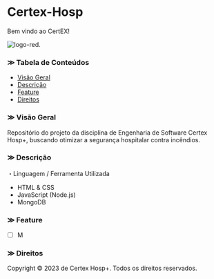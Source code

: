 # Certex-Hosp
Bem vindo ao CertEX!
    
![logo-red](./tree/main/assets/icon/logo-red.png"logo-red").

### ≫ Tabela de Conteúdos
<!--ts-->
   * [Visão Geral](#Overview)
   * [Descrição](#Description)
   * [Feature](#Feature)
   * [Direitos](#Rights)
<!--te-->

### ≫ Visão Geral <a name="Overview"></a>
Repositório do projeto da disciplina de Engenharia de Software Certex Hosp+, buscando otimizar  a segurança hospitalar contra incêndios.


### ≫ Descrição <a name="Description"></a>
・Linguagem / Ferramenta Utilizada
- HTML & CSS
- JavaScript (Node.js)
- MongoDB

### ≫ Feature <a name="Feature"></a>
- [ ] M


### ≫ Direitos <a name="Rights"></a>
Copyright © 2023 de Certex Hosp+.
Todos os direitos reservados.